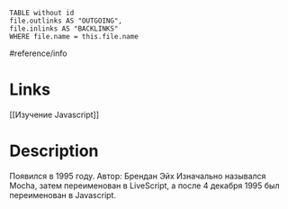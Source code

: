 ```dataview 
TABLE without id
file.outlinks AS "OUTGOING",
file.inlinks AS "BACKLINKS"
WHERE file.name = this.file.name
```
#reference/info
# Links
[[Изучение Javascript]]



# Description

Появился в 1995 году.
Автор: Брендан Эйх
Изначально назывался Mocha, затем переименован в  LiveScript, а после 4 декабря 1995 был переименован в Javascript.
